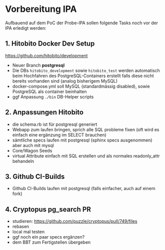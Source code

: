 # Vorbereitung IPA

Aufbauend auf dem PoC der Probe-IPA sollen folgende Tasks noch vor der IPA erledigt werden:

## 1. Hitobito Docker Dev Setup

https://github.com/hitobito/development

- Neuer Branch **postgresql**
- Die DBs `hitobito_development` sowie `hitobito_test` werden automatisch beim Hochfahren des PostgreSQL-Containers erstellt falls diese nicht bereits vorhanden sind (analog bisherigem MySQL)
- docker-compose.yml soll MySQL (standardmässig disabled), sowie PostgreSQL als container beinhalten
- ggf Anpassung `./bin` DB-Helper scripts

## 2. Anpassungen Hitobito

- die schema.rb ist für postgresql generiert
- Webapp zum laufen bringen, sprich alle SQL probleme fixen (oft wird es einfach eine ergänzung im SELECT brauchen)
- sämtliche specs laufen mit postgresql (sphinx specs ausgenommen) aber auch mit mysql
- Core/Wagon Seeds
- virtual Attribute einfach mit SQL erstellen und als normales readonly_attr behandeln

## 3. Github CI-Builds

- Github CI-Builds laufen mit postgresql (falls einfacher, auch auf einem fork)

## 4. Cryptopus pg_search PR

- studieren: https://github.com/puzzle/cryptopus/pull/749/files
- rebasen
- local mal testen
- ggf noch ein paar specs ergänzen?
- dem BBT zum Fertigstellen übergeben
